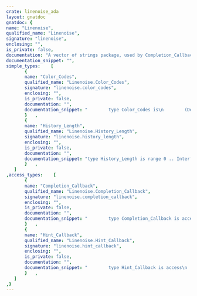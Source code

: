 ```yaml
---
crate: linenoise_ada
layout: gnatdoc
gnatdoc: {
name: "Linenoise",
qualified_name: "Linenoise",
signature: "linenoise",
enclosing: "",
is_private: false,
documentation: "A vector of strings package, used by Completion_Callbacks and Split.",
documentation_snippet: "",
simple_types:    [
       {
       name: "Color_Codes",
       qualified_name: "Linenoise.Color_Codes",
       signature: "linenoise.color_codes",
       enclosing: "",
       is_private: false,
       documentation: "",
       documentation_snippet: "        type Color_Codes is\n		(Default, Red, Green, Yellow, Blue, Magenta, Cyan, White);",
       }   ,
       {
       name: "History_Length",
       qualified_name: "Linenoise.History_Length",
       signature: "linenoise.history_length",
       enclosing: "",
       is_private: false,
       documentation: "",
       documentation_snippet: "type History_Length is range 0 .. Interfaces.C.int'Last;",
       }   ,
   ]
,access_types:    [
       {
       name: "Completion_Callback",
       qualified_name: "Linenoise.Completion_Callback",
       signature: "linenoise.completion_callback",
       enclosing: "",
       is_private: false,
       documentation: "",
       documentation_snippet: "        type Completion_Callback is access\n		function (Line : String) return String_Vectors.Vector;",
       }   ,
       {
       name: "Hint_Callback",
       qualified_name: "Linenoise.Hint_Callback",
       signature: "linenoise.hint_callback",
       enclosing: "",
       is_private: false,
       documentation: "",
       documentation_snippet: "        type Hint_Callback is access\n		function (\n			Line : String;\n			Color : out Color_Codes; Bold : out Boolean\n		) return String;",
       }   ,
   ]
,}
---
```

